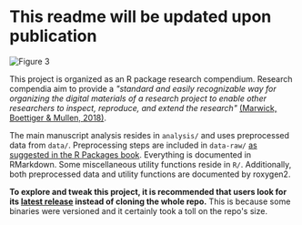 # This readme will be updated upon publication

![Figure 3](https://github.com/dalmolingroup/neurotransmissionevolution/blob/master/inst/extdata/fig4_readme.jpg)

This project is organized as an R package research compendium. Research compendia aim to provide a *"standard and easily recognizable way for organizing the digital materials of a research project to enable other researchers to inspect, reproduce, and extend the research"* [(Marwick, Boettiger &  Mullen, 2018)](https://doi.org/10.1080/00031305.2017.1375986).  

The main manuscript analysis resides in `analysis/` and uses preprocessed data from `data/`. Preprocessing steps are included in `data-raw/` [as suggested in the R Packages book](http://r-pkgs.had.co.nz/data.html). Everything is documented in RMarkdown. Some miscellaneous utility functions reside in `R/`. Additionally, both preprocessed data and utility functions are documented by roxygen2.  

**To explore and tweak this project, it is recommended that users look for its [latest release](https://github.com/dalmolingroup/neurotransmissionevolution/releases) instead of cloning the whole repo.** This is because some binaries were versioned and it certainly took a toll on the repo's size.
